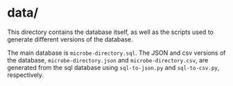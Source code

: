 # data/

This directory contains the database itself, as well as the scripts used to generate different versions of the database.

The main database is `microbe-directory.sql`. The JSON and csv versions of the database, `microbe-directory.json` and `microbe-directory.csv`, are generated from the sql database using `sql-to-json.py` and `sql-to-csv.py`, respectively.
